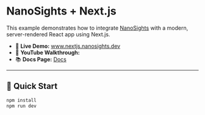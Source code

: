 # NanoSights + Next.js

This example demonstrates how to integrate [NanoSights](https://www.nanosights.dev) with a modern, server-rendered React app using Next.js.

- 🔗 **Live Demo:** www.nextjs.nanosights.dev  
- 🎥 **YouTube Walkthrough:**  
- 📚 **Docs Page:** [Docs](https://www.nanosights.dev/docs)

---

## 📄 Quick Start

```bash
npm install
npm run dev
